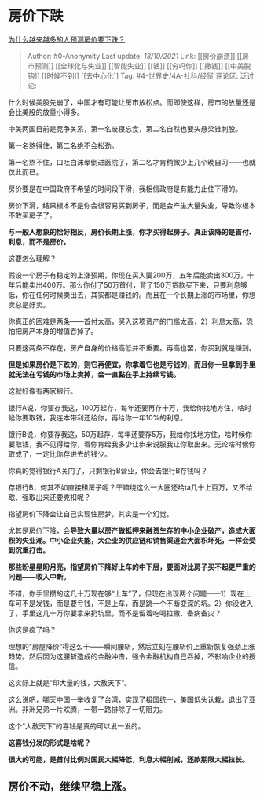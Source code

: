 # 房价下跌
[为什么越来越多的人预测房价要下跌？](https://www.zhihu.com/question/392893161/answer/2163203321)

> Author: #0-Anonymity
> Last update: *13/10/2021*
> Link: [[房价崩溃]] [[房市预测]] [[全球化与失业]] [[智能失业]] [[钱]] [[穷吗你]] [[撒钱]] [[中美脱钩]] [[时候不到]] [[去中心化]]
> Tag: #4-世界史/4A-社科/经贸 
> 评论区:
> 泛讨论:

什么时候美股先崩了，中国才有可能让房市放松点。而即使这样，房市的放量还是会比美股的放量小得多。

中美两国目前是竞争关系，第一名废寝忘食，第二名自然也要头悬梁锥刺股。

第一名熬得住，第二名绝不会松劲。

第一名熬不住，口吐白沫晕倒进医院了，第二名才肯稍微少上几个晚自习——也就仅此而已。

房价要是在中国政府不希望的时间段下滑，我相信政府是有能力止住下滑的。

房价下滑，结果根本不是你会很容易买到房子，而是会产生大量失业，导致你根本不敢买房子了。

**与一般人想象的恰好相反，房价长期上涨，你才买得起房子。真正该降的是首付、利息，而不是房价。**

这要怎么理解？

假设一个房子有稳定的上涨预期，你现在买入要200万，五年后能卖出300万，十年后能卖出400万。那么你付了50万首付，背了150万贷款买下来，只要利息够低，你在任何时候卖出去，其实都是赚钱的。而且在一个长期上涨的市场里，你想卖总是好卖。

你真正的困难是两条——首付太高，买入这项资产的门槛太高，2）利息太高，恐怕把房产本身的增值吞掉了。

只要这两条不存在，房产自身的价格高低并不重要。再高也罢，你买到就是赚到。

**但是如果房价是下跌的，则它再便宜，你拿着它也是亏钱的，而且你一旦拿到手里就无法在亏钱的市场上卖掉，会一直黏在手上持续亏钱。**

这就好像有两家银行。

银行A说，你要存我这，100万起存，每年还要再存十万，我给你找地方住，啥时候你要取钱，我连本带利还给你，再给你一年10%的利息。

银行B说，你要存我这，50万起存，每年还要存5万，我给你找地方住，啥时候你要取钱，我不见得给你，看你肯给我多少让步来说服我让你取出来。无论啥时候你取成了，一定比你存进去的钱少。

你真的觉得银行A关门了，只剩银行B营业，你会去银行B存钱吗？

存银行B，何其不如直接租房子呢？干嘛绕这么一大圈还给ta几十上百万，又不给取、强取出来还要克扣呢？

指望房价下降会让自己实现住房梦，其实是一个幻觉。

尤其是房价下降，会**导致大量以房产做抵押来融资生存的中小企业破产，造成大面积的失业潮。中小企业失能，大企业的供应链和销售渠道会大面积坏死，一样会受到沉重打击。**

**那些盼星星盼月亮，指望房价下降好上车的中下层，要面对比房子买不起更严重的问题——收入中断。**

不错，你手里攒的这几十万现在够“上车”了，但现在出现两个问题——1）现在上车可不是发钱，而是要亏钱，不是上车，而是跳一个不断变深的坑。2）你没收入了，手里这几十万你要拿来扔坑里，而不是留着吃喝拉撒、备病备灾？

你这是疯了吗？

理想的“房屋降价”得这么干——瞬间腰斩，然后立刻在腰斩价上重新恢复强劲上涨趋势。然后因为这腰斩造成的金融冲击，强令金融机构自己吞掉，不影响企业的授信。

这实际上就是“印大量的钱，大赦天下”。

这么说吧，哪天中国一举收复了台湾，实现了祖国统一，美国低头认栽，退出了亚洲。非洲兄弟一片欢腾，一带一路排除了一切阻力。

这个“大赦天下”的喜钱是真的可以发一发的。

**这喜钱分发的形式是啥呢？**

**很大的可能，是首付比例对国民大幅降低，利息大幅削减，还款期限大幅拉长。**

## **房价不动，继续平稳上涨。**
